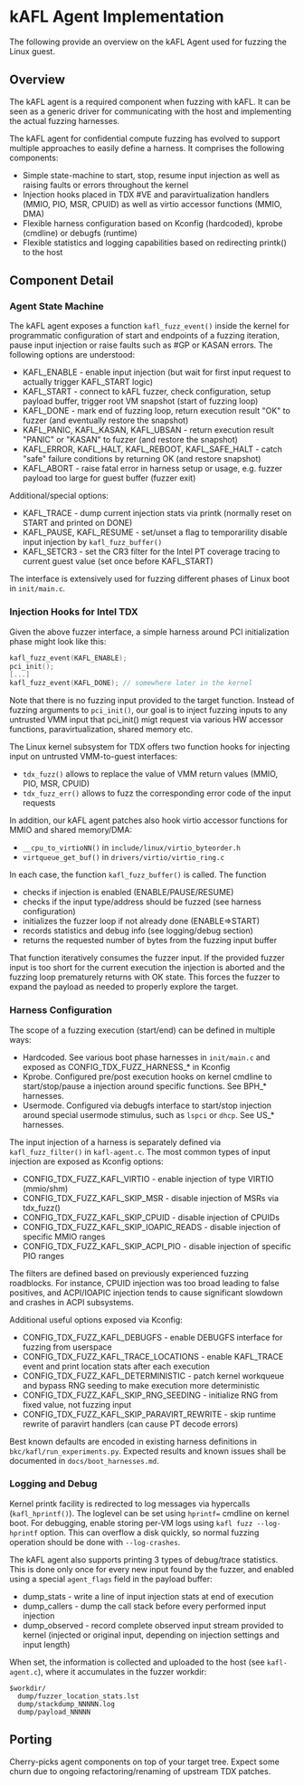 # kAFL Agent Implementation

The following provide an overview on the kAFL Agent used for fuzzing the Linux guest.

## Overview

The kAFL agent is a required component when fuzzing with kAFL. It can be seen as a generic driver
for communicating with the host and implementing the actual fuzzing harnesses.

The kAFL agent for confidential compute fuzzing has evolved to support multiple approaches to easily define a harness. It comprises the following components:

* Simple state-machine to start, stop, resume input injection as well as raising faults or errors throughout the kernel
* Injection hooks placed in TDX #VE and paravirtualization handlers (MMIO, PIO, MSR, CPUID) as well as virtio accessor functions (MMIO, DMA)
* Flexible harness configuration based on Kconfig (hardcoded), kprobe (cmdline) or debugfs (runtime)
* Flexible statistics and logging capabilities based on redirecting printk() to the host

## Component Detail

### Agent State Machine

The kAFL agent exposes a function `kafl_fuzz_event()` inside the kernel for programmatic configuration of start and endpoints of a fuzzing iteration, pause input injection or raise faults such as #GP or KASAN errors. The following options are understood:

* KAFL_ENABLE - enable input injection (but wait for first input request to actually trigger KAFL_START logic)
* KAFL_START - connect to kAFL fuzzer, check configuration, setup payload buffer, trigger root VM snapshot (start of fuzzing loop)
* KAFL_DONE - mark end of fuzzing loop, return execution result "OK" to fuzzer (and eventually restore the snapshot)
* KAFL_PANIC, KAFL_KASAN, KAFL_UBSAN - return execution result "PANIC" or "KASAN" to fuzzer (and restore the snapshot)
* KAFL_ERROR, KAFL_HALT, KAFL_REBOOT, KAFL_SAFE_HALT - catch "safe" failure conditions by returning OK (and restore snapshot)
* KAFL_ABORT - raise fatal error in harness setup or usage, e.g. fuzzer payload too large for guest buffer (fuzzer exit)

Additional/special options:
* KAFL_TRACE - dump current injection stats via printk (normally reset on START and printed on DONE)
* KAFL_PAUSE, KAFL_RESUME - set/unset a flag to temporarility disable input injection by `kafl_fuzz_buffer()`
* KAFL_SETCR3 - set the CR3 filter for the Intel PT coverage tracing to current guest value (set once before KAFL_START)

The interface is extensively used for fuzzing different phases of Linux boot in `init/main.c`.

### Injection Hooks for Intel TDX

Given the above fuzzer interface, a simple harness around PCI initialization phase might look like this:

```c
kafl_fuzz_event(KAFL_ENABLE);
pci_init();
[...]
kafl_fuzz_event(KAFL_DONE); // somewhere later in the kernel
```

Note that there is no fuzzing input provided to the target function. Instead of fuzzing arguments to `pci_init()`, our goal is to inject fuzzing inputs to any untrusted VMM input that pci_init() migt request via various HW accessor functions, paravirtualization, shared memory etc.

The Linux kernel subsystem for TDX offers two function hooks for injecting input on untrusted VMM-to-guest interfaces:
* `tdx_fuzz()` allows to replace the value of VMM return values (MMIO, PIO, MSR, CPUID)
* `tdx_fuzz_err()` allows to fuzz the corresponding error code of the input requests

In addition, our kAFL agent patches also hook virtio accessor functions for MMIO and shared memory/DMA:
* `__cpu_to_virtioNN()` in `include/linux/virtio_byteorder.h`
* `virtqueue_get_buf()` in `drivers/virtio/virtio_ring.c`

In each case, the function `kafl_fuzz_buffer()` is called. The function
* checks if injection is enabled (ENABLE/PAUSE/RESUME)
* checks if the input type/address should be fuzzed (see harness configuration)
* initializes the fuzzer loop if not already done (ENABLE=>START)
* records statistics and debug info (see logging/debug section)
* returns the requested number of bytes from the fuzzing input buffer

That function iteratively consumes the fuzzer input. If the provided fuzzer input is too short for the current execution the injection is aborted and the fuzzing loop prematurely returns with OK state. This forces the fuzzer to expand the payload as needed to properly explore the target.

### Harness Configuration

The scope of a fuzzing execution (start/end) can be defined in multiple ways:
* Hardcoded. See various boot phase harnesses in `init/main.c` and exposed as CONFIG_TDX_FUZZ_HARNESS_* in Kconfig
* Kprobe. Configured pre/post execution hooks on kernel cmdline to start/stop/pause a injection around specific functions. See BPH_* harnesses.
* Usermode. Configured via debugfs interface to start/stop injection around special usermode stimulus, such as `lspci` or `dhcp`. See US_* harnesses.

The input injection of a harness is separately defined via `kafl_fuzz_filter()` in `kafl-agent.c`. The most common types of input injection are exposed as Kconfig options:
* CONFIG_TDX_FUZZ_KAFL_VIRTIO - enable injection of type VIRTIO (mmio/shm) 
* CONFIG_TDX_FUZZ_KAFL_SKIP_MSR - disable injection of MSRs via tdx_fuzz()
* CONFIG_TDX_FUZZ_KAFL_SKIP_CPUID - disable injection of CPUIDs 
* CONFIG_TDX_FUZZ_KAFL_SKIP_IOAPIC_READS - disable injection of specific MMIO ranges
* CONFIG_TDX_FUZZ_KAFL_SKIP_ACPI_PIO - disable injection of specific PIO ranges

The filters are defined based on previously experienced fuzzing roadblocks. For instance, CPUID injection was too broad leading to false positives, and ACPI/IOAPIC injection tends to cause significant slowdown and crashes in ACPI subsystems.

Additional useful options exposed via Kconfig:
* CONFIG_TDX_FUZZ_KAFL_DEBUGFS - enable DEBUGFS interface for fuzzing from userspace
* CONFIG_TDX_FUZZ_KAFL_TRACE_LOCATIONS - enable KAFL_TRACE event and print location stats after each execution
* CONFIG_TDX_FUZZ_KAFL_DETERMINISTIC - patch kernel workqueue and bypass RNG seeding to make execution more deterministic
* CONFIG_TDX_FUZZ_KAFL_SKIP_RNG_SEEDING - initialize RNG from fixed value, not fuzzing input
* CONFIG_TDX_FUZZ_KAFL_SKIP_PARAVIRT_REWRITE - skip runtime rewrite of paravirt handlers (can cause PT decode errors)

Best known defaults are encoded in existing harness definitions in `bkc/kafl/run_experiments.py`. Expected results and known issues shall be documented in `docs/boot_harnesses.md`.

### Logging and Debug

Kernel printk facility is redirected to log messages via hypercalls (`kafl_hprintf()`). The loglevel can be set using `hprintf=` cmdline on kernel boot. For debugging, enable storing per-VM logs using `kafl fuzz --log-hprintf` option. This can overflow a disk quickly, so normal fuzzing operation should be done with `--log-crashes`.

The kAFL agent also supports printing 3 types of debug/trace statistics. This is done only once for every new input found by the fuzzer, and enabled using a special `agent_flags` field in the payload buffer:
* dump_stats - write a line of input injection stats at end of execution
* dump_callers - dump the call stack before every performed input injection
* dump_observed - record complete observed input stream provided to kernel (injected or original input, depending on injection settings and input length)

When set, the information is collected and uploaded to the host (see `kafl-agent.c`), where it accumulates in the fuzzer workdir:

```shell
$workdir/
  dump/fuzzer_location_stats.lst
  dump/stackdump_NNNNN.log
  dump/payload_NNNNN
```


## Porting

Cherry-picks agent components on top of your target tree.
Expect some churn due to ongoing refactoring/renaming of upstream TDX patches.
